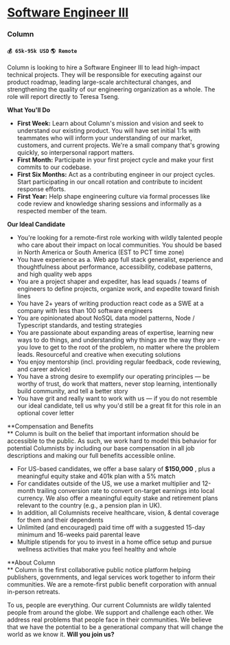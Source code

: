 # [Software Engineer III](https://www.remotewlb.com/apply/software-engineer-iii-43575)  
### Column  
#### `💰 65k-95k USD` `🌎 Remote`  

Column is looking to hire a Software Engineer III to lead high-impact technical projects. They will be responsible for executing against our product roadmap, leading large-scale architectural changes, and strengthening the quality of our engineering organization as a whole. The role will report directly to Teresa Tseng.

**What You'll Do**

  * **First Week:** Learn about Column's mission and vision and seek to understand our existing product. You will have set initial 1:1s with teammates who will inform your understanding of our market, customers, and current projects. We're a small company that's growing quickly, so interpersonal rapport matters.
  * **First Month:** Participate in your first project cycle and make your first commits to our codebase.
  * **First Six Months:** Act as a contributing engineer in our project cycles. Start participating in our oncall rotation and contribute to incident response efforts.
  * **First Year:** Help shape engineering culture via formal processes like code review and knowledge sharing sessions and informally as a respected member of the team.

**Our Ideal Candidate**

  * You're looking for a remote-first role working with wildly talented people who care about their impact on local communities. You should be based in North America or South America (EST to PCT time zone)
  * You have experience as a. Web app full stack generalist, experience and thoughtfulness about performance, accessibility, codebase patterns, and high quality web apps
  * You are a project shaper and expediter, has lead squads / teams of engineers to define projects, organize work, and expedite toward finish lines
  * You have 2+ years of writing production react code as a SWE at a company with less than 100 software engineers
  * You are opinionated about NoSQL data model patterns, Node / Typescript standards, and testing strategies
  * You are passionate about expanding areas of expertise, learning new ways to do things, and understanding why things are the way they are - you love to get to the root of the problem, no matter where the problem leads. Resourceful and creative when executing solutions
  * You enjoy mentorship (incl. providing regular feedback, code reviewing, and career advice)
  * You have a strong desire to exemplify our operating principles — be worthy of trust, do work that matters, never stop learning, intentionally build community, and tell a better story
  * You have grit and really want to work with us — if you do not resemble our ideal candidate, tell us why you'd still be a great fit for this role in an optional cover letter

**Compensation and Benefits  
** Column is built on the belief that important information should be accessible to the public. As such, we work hard to model this behavior for potential Columnists by including our base compensation in all job descriptions and making our full benefits accessible online.

  * For US-based candidates, we offer a base salary of **$150,000** , plus a meaningful equity stake and 401k plan with a 5% match
  * For candidates outside of the US, we use a market multiplier and 12-month trailing conversion rate to convert on-target earnings into local currency. We also offer a meaningful equity stake and retirement plans relevant to the country (e.g., a pension plan in UK). 
  * In addition, all Columnists receive healthcare, vision, & dental coverage for them and their dependents
  * Unlimited (and encouraged) paid time off with a suggested 15-day minimum and 16-weeks paid parental leave 
  * Multiple stipends for you to invest in a home office setup and pursue wellness activities that make you feel healthy and whole

**About Column  
** Column is the first collaborative public notice platform helping publishers, governments, and legal services work together to inform their communities. We are a remote-first public benefit corporation with annual in-person retreats.

To us, people are everything. Our current Columnists are wildly talented people from around the globe. We support and challenge each other. We address real problems that people face in their communities. We believe that we have the potential to be a generational company that will change the world as we know it. **Will you join us?**

